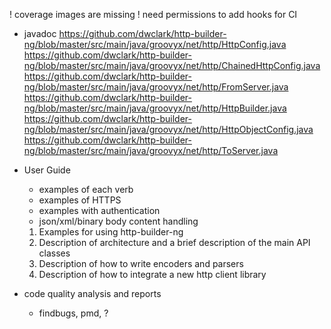 ! coverage images are missing
! need permissions to add hooks for CI

- javadoc 
    https://github.com/dwclark/http-builder-ng/blob/master/src/main/java/groovyx/net/http/HttpConfig.java
    https://github.com/dwclark/http-builder-ng/blob/master/src/main/java/groovyx/net/http/ChainedHttpConfig.java
    https://github.com/dwclark/http-builder-ng/blob/master/src/main/java/groovyx/net/http/FromServer.java
    https://github.com/dwclark/http-builder-ng/blob/master/src/main/java/groovyx/net/http/HttpBuilder.java
    https://github.com/dwclark/http-builder-ng/blob/master/src/main/java/groovyx/net/http/HttpObjectConfig.java
    https://github.com/dwclark/http-builder-ng/blob/master/src/main/java/groovyx/net/http/ToServer.java
- User Guide
    - examples of each verb
    - examples of HTTPS
    - examples with authentication
    - json/xml/binary body content handling
    1) Examples for using http-builder-ng
    2) Description of architecture and a brief description of the main API classes
    3) Description of how to write encoders and parsers
    4) Description of how to integrate a new http client library
        
- code quality analysis and reports
    - findbugs, pmd, ?
    